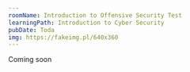 ```yaml
---
roomName: Introduction to Offensive Security Test
learningPath: Introduction to Cyber Security
pubDate: Toda
img: https://fakeimg.pl/640x360
---
```


Coming soon
